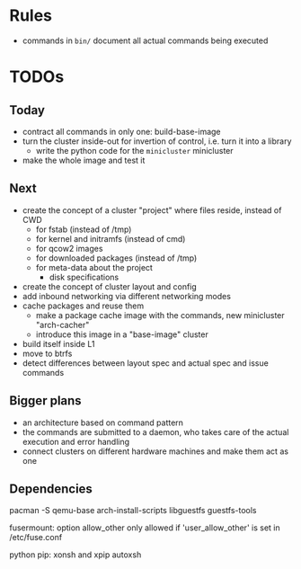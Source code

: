 Rules
=====

* commands in `bin/` document all actual commands being executed

TODOs
=====

Today
-----

* contract all commands in only one: build-base-image
* turn the cluster inside-out for invertion of control, i.e. turn it into a library
  * write the python code for the `minicluster` minicluster
* make the whole image and test it

Next
----

* create the concept of a cluster "project" where files reside, instead of CWD
  * for fstab (instead of /tmp)
  * for kernel and initramfs (instead of cmd)
  * for qcow2 images
  * for downloaded packages (instead of /tmp)
  * for meta-data about the project
    * disk specifications
* create the concept of cluster layout and config
* add inbound networking via different networking modes
* cache packages and reuse them
  * make a package cache image with the commands, new minicluster "arch-cacher"
  * introduce this image in a "base-image" cluster
* build itself inside L1
* move to btrfs
* detect differences between layout spec and actual spec and issue commands


Bigger plans
------------

* an architecture based on command pattern
* the commands are submitted to a daemon, who takes care of the actual execution and error handling
* connect clusters on different hardware machines and make them act as one

Dependencies
-----------

pacman -S qemu-base arch-install-scripts libguestfs guestfs-tools

fusermount: option allow_other only allowed if 'user_allow_other' is set in /etc/fuse.conf


python pip: xonsh and xpip autoxsh
